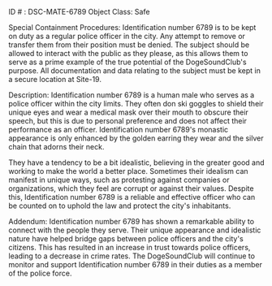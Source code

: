 ID # : DSC-MATE-6789
Object Class: Safe

Special Containment Procedures:
Identification number 6789 is to be kept on duty as a regular police officer in the city. Any attempt to remove or transfer them from their position must be denied. The subject should be allowed to interact with the public as they please, as this allows them to serve as a prime example of the true potential of the DogeSoundClub's purpose. All documentation and data relating to the subject must be kept in a secure location at Site-19.

Description:
Identification number 6789 is a human male who serves as a police officer within the city limits. They often don ski goggles to shield their unique eyes and wear a medical mask over their mouth to obscure their speech, but this is due to personal preference and does not affect their performance as an officer. Identification number 6789's monastic appearance is only enhanced by the golden earring they wear and the silver chain that adorns their neck.

They have a tendency to be a bit idealistic, believing in the greater good and working to make the world a better place. Sometimes their idealism can manifest in unique ways, such as protesting against companies or organizations, which they feel are corrupt or against their values. Despite this, Identification number 6789 is a reliable and effective officer who can be counted on to uphold the law and protect the city's inhabitants.

Addendum:
Identification number 6789 has shown a remarkable ability to connect with the people they serve. Their unique appearance and idealistic nature have helped bridge gaps between police officers and the city's citizens. This has resulted in an increase in trust towards police officers, leading to a decrease in crime rates. The DogeSoundClub will continue to monitor and support Identification number 6789 in their duties as a member of the police force.